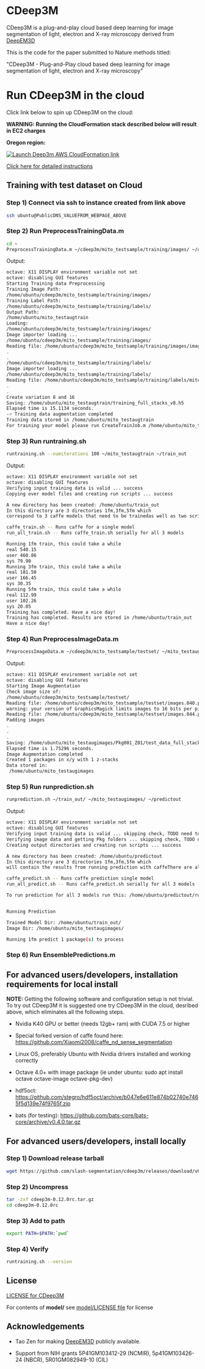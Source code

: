 [aws]: https://aws.amazon.com/
[deepem3d]: https://github.com/divelab/deepem3d
[deep3mviaaws]: https://github.com/slash-segmentation/cdeep3m/wiki/Running-Deep3m-via-AWS-CloudFormation
[divelablicense]: https://github.com/slash-segmentation/cdeep3m/blob/master/model/LICENSE
[license]: https://github.com/slash-segmentation/cdeep3m/blob/master/LICENSE

# CDeep3M

CDeep3M is a plug-and-play cloud based deep learning for image segmentation of light, electron and X-ray microscopy derived from [DeepEM3D][deepem3d]

This is the code for the paper submitted to Nature methods titled: 

"CDeep3M - Plug-and-Play cloud based deep learning for image segmentation of light, electron and X-ray microscopy"

# Run CDeep3M in the cloud

Click link below to spin up CDeep3M on the cloud:

**WARNING: Running the CloudFormation stack described below will result in EC2 charges**

**Oregon region:**

[![Launch Deep3m AWS CloudFormation link](https://s3.amazonaws.com/cloudformation-examples/cloudformation-launch-stack.png)](https://console.aws.amazon.com/cloudformation/home?region=us-west-2#/stacks/new?stackName=cdeep3m-stack-0-12-0rc4&templateURL=https://s3-us-west-2.amazonaws.com/cdeep3m-releases/0.12.0rc4/cdeep3m_0.12.0rc4_basic_cloudformation.json)


[Click here for detailed instructions][deep3mviaaws]

## Training with test dataset on Cloud

### Step 1) Connect via ssh to instance created from link above

```Bash
ssh ubuntu@PublicDNS_VALUEFROM_WEBPAGE_ABOVE
```

### Step 2) Run PreprocessTrainingData.m

```Bash
cd ~
PreprocessTrainingData.m ~/cdeep3m/mito_testsample/training/images/ ~/cdeep3m/mito_testsample/training/labels/ ~/mito_testaugtrain

```

Output:

```Bash
octave: X11 DISPLAY environment variable not set
octave: disabling GUI features
Starting Training data Preprocessing
Training Image Path:
/home/ubuntu/cdeep3m/mito_testsample/training/images/
Training Label Path:
/home/ubuntu/cdeep3m/mito_testsample/training/labels/
Output Path:
/home/ubuntu/mito_testaugtrain
Loading:
/home/ubuntu/cdeep3m/mito_testsample/training/images/
Image importer loading ... 
/home/ubuntu/cdeep3m/mito_testsample/training/images/
Reading file: /home/ubuntu/cdeep3m/mito_testsample/training/images/images.010.png
.
.
/home/ubuntu/cdeep3m/mito_testsample/training/labels/
Image importer loading ... 
/home/ubuntu/cdeep3m/mito_testsample/training/labels/
Reading file: /home/ubuntu/cdeep3m/mito_testsample/training/labels/mitos_3D.010.png
.
.
Create variation 8 and 16
Saving: /home/ubuntu/mito_testaugtrain/training_full_stacks_v8.h5
Elapsed time is 15.1134 seconds.
-> Training data augmentation completed
Training data stored in /home/ubuntu/mito_testaugtrain
For training your model please run CreateTrainJob.m /home/ubuntu/mito_testaugtrain <desired output directory>
```


### Step 3) Run runtraining.sh 

```Bash
runtraining.sh --numiterations 100 ~/mito_testaugtrain ~/train_out
```

Output:

```Bash
octave: X11 DISPLAY environment variable not set
octave: disabling GUI features
Verifying input training data is valid ... success
Copying over model files and creating run scripts ... success

A new directory has been created: /home/ubuntu/train_out
In this directory are 3 directories 1fm,3fm,5fm which
correspond to 3 caffe models that need to be trainedas well as two scripts:

caffe_train.sh -- Runs caffe for a single model
run_all_train.sh -- Runs caffe_train.sh serially for all 3 models

Running 1fm train, this could take a while
real 540.15
user 460.86
sys 79.90
Running 3fm train, this could take a while
real 181.50
user 166.45
sys 30.35
Running 5fm train, this could take a while
real 112.99
user 102.26
sys 20.05
Training has completed. Have a nice day!
Training has completed. Results are stored in /home/ubuntu/train_out
Have a nice day!
```

### Step 4) Run PreprocessImageData.m

```Bash
PreprocessImageData.m ~/cdeep3m/mito_testsample/testset/ ~/mito_testaugimages
```

Output:

```Bash
octave: X11 DISPLAY environment variable not set
octave: disabling GUI features
Starting Image Augmentation
Check image size of: 
/home/ubuntu/cdeep3m/mito_testsample/testset/
Reading file: /home/ubuntu/cdeep3m/mito_testsample/testset/images.040.png
warning: your version of GraphicsMagick limits images to 16 bits per pixel
Reading file: /home/ubuntu/cdeep3m/mito_testsample/testset/images.044.png
Padding images
.
.
.
Saving: /home/ubuntu/mito_testaugimages/Pkg001_Z01/test_data_full_stacks_v16.h5
Elapsed time is 1.75296 seconds.
Image Augmentation completed
Created 1 packages in x/y with 1 z-stacks
Data stored in:
 /home/ubuntu/mito_testaugimages
```

### Step 5) Run runprediction.sh

```Bash
runprediction.sh ~/train_out/ ~/mito_testaugimages/ ~/predictout
```

Output:

```Bash
octave: X11 DISPLAY environment variable not set
octave: disabling GUI features
Verifying input training data is valid ... skipping check, TODO need to fix this.
Verifying image data and getting Pkg folders ... skipping check, TODO need to fix this.
Creating output directories and creating run scripts ... success

A new directory has been created: /home/ubuntu/predictout
In this directory are 3 directories 1fm,3fm,5fm which
will contain the results from running prediction with caffeThere are also two scripts:

caffe_predict.sh -- Runs caffe prediction single model
run_all_predict.sh -- Runs caffe_predict.sh serially for all 3 models

To run prediction for all 3 models run this: /home/ubuntu/predictout/run_all_predict.sh


Running Prediction

Trained Model Dir: /home/ubuntu/train_out/
Image Dir: /home/ubuntu/mito_testaugimages/

Running 1fm predict 1 package(s) to process

```

### Step 6) Run EnsemblePredictions.m



## For advanced users/developers, installation requirements for local install

**NOTE:** Getting the following software and configuration setup is not trivial. To try out CDeep3M it is suggested one try CDeep3M in the cloud, desribed above, which eliminates all the following steps.

* Nvidia K40 GPU or better (needs 12gb+ ram) with CUDA 7.5 or higher

* Special forked version of caffe found here: https://github.com/Xiaomi2008/caffe_nd_sense_segmentation

* Linux OS, preferably Ubuntu with Nvidia drivers installed and working correctly

* Octave 4.0+ with image package (ie under ubuntu: sudo apt install octave octave-image octave-pkg-dev)

* hdf5oct: https://github.com/stegro/hdf5oct/archive/b047e6e611e874b02740e7465f5d139e74f9765f.zip

* bats (for testing): https://github.com/bats-core/bats-core/archive/v0.4.0.tar.gz

## For advanced users/developers, install locally

### Step 1) Download release tarball

```Bash
wget https://github.com/slash-segmentation/cdeep3m/releases/download/v0.12.0rc/cdeep3m-0.12.0rc.tar.gz
```

### Step 2) Uncompress 

```Bash
tar -zxf cdeep3m-0.12.0rc.tar.gz
cd cdeep3m-0.12.0rc
```

### Step 3) Add to path

```Bash
export PATH=$PATH:`pwd`
```

### Step 4) Verify

```Bash
runtraining.sh --version
```

## License

[LICENSE for CDeep3M][license]

For contents of **model/** see [model/LICENSE file][divelablicense] for license


## Acknowledgements

* Tao Zen for making [DeepEM3D][deepem3d] publicly available.

* Support from NIH grants 5P41GM103412-29 (NCMIR), 5p41GM103426-24 (NBCR), 5R01GM082949-10 (CIL)

